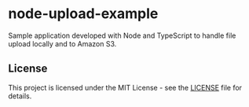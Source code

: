 # node-upload-example

Sample application developed with Node and TypeScript to handle file upload locally and to Amazon S3.

## License

This project is licensed under the MIT License - see the [LICENSE](LICENSE) file for details.
